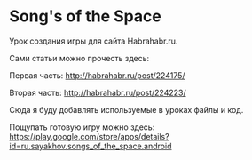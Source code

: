 Song's of the Space
===================

Урок создания игры для сайта Habrahabr.ru.

Сами статьи можно прочесть здесь:

Первая часть: http://habrahabr.ru/post/224175/

Вторая часть: http://habrahabr.ru/post/224223/

Сюда я буду добавлять используемые в уроках файлы и код.


Пощупать готовую игру можно здесь: https://play.google.com/store/apps/details?id=ru.sayakhov.songs_of_the_space.android
